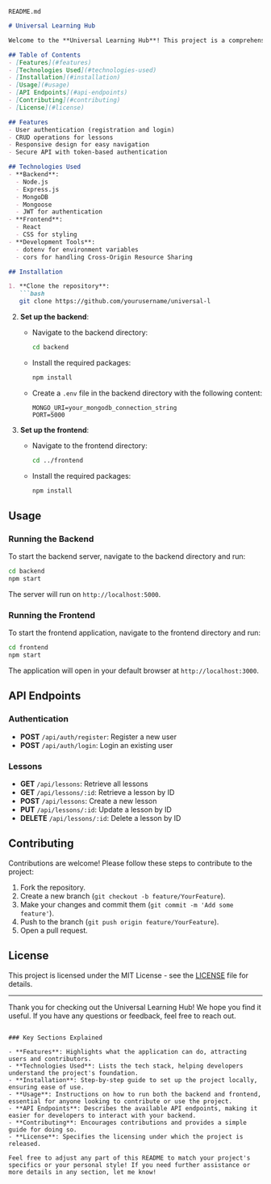 `README.md`

```markdown
# Universal Learning Hub

Welcome to the **Universal Learning Hub**! This project is a comprehensive learning platform designed to provide users with educational resources and lessons. It features a robust backend built with Node.js and Express, along with a responsive frontend using React.

## Table of Contents
- [Features](#features)
- [Technologies Used](#technologies-used)
- [Installation](#installation)
- [Usage](#usage)
- [API Endpoints](#api-endpoints)
- [Contributing](#contributing)
- [License](#license)

## Features
- User authentication (registration and login)
- CRUD operations for lessons
- Responsive design for easy navigation
- Secure API with token-based authentication

## Technologies Used
- **Backend**:
  - Node.js
  - Express.js
  - MongoDB
  - Mongoose
  - JWT for authentication
- **Frontend**:
  - React
  - CSS for styling
- **Development Tools**:
  - dotenv for environment variables
  - cors for handling Cross-Origin Resource Sharing

## Installation

1. **Clone the repository**:
   ```bash
   git clone https://github.com/yourusername/universal-l
   ```

2. **Set up the backend**:
   - Navigate to the backend directory:
     ```bash
     cd backend
     ```
   - Install the required packages:
     ```bash
     npm install
     ```
   - Create a `.env` file in the backend directory with the following content:
     ```
     MONGO_URI=your_mongodb_connection_string
     PORT=5000
     ```

3. **Set up the frontend**:
   - Navigate to the frontend directory:
     ```bash
     cd ../frontend
     ```
   - Install the required packages:
     ```bash
     npm install
     ```

## Usage

### Running the Backend
To start the backend server, navigate to the backend directory and run:

```bash
cd backend
npm start
```

The server will run on `http://localhost:5000`.

### Running the Frontend
To start the frontend application, navigate to the frontend directory and run:

```bash
cd frontend
npm start
```

The application will open in your default browser at `http://localhost:3000`.

## API Endpoints

### Authentication
- **POST** `/api/auth/register`: Register a new user
- **POST** `/api/auth/login`: Login an existing user

### Lessons
- **GET** `/api/lessons`: Retrieve all lessons
- **GET** `/api/lessons/:id`: Retrieve a lesson by ID
- **POST** `/api/lessons`: Create a new lesson
- **PUT** `/api/lessons/:id`: Update a lesson by ID
- **DELETE** `/api/lessons/:id`: Delete a lesson by ID

## Contributing

Contributions are welcome! Please follow these steps to contribute to the project:

1. Fork the repository.
2. Create a new branch (`git checkout -b feature/YourFeature`).
3. Make your changes and commit them (`git commit -m 'Add some feature'`).
4. Push to the branch (`git push origin feature/YourFeature`).
5. Open a pull request.

## License

This project is licensed under the MIT License - see the [LICENSE](LICENSE) file for details.

---

Thank you for checking out the Universal Learning Hub! We hope you find it useful. If you have any questions or feedback, feel free to reach out.
```

### Key Sections Explained

- **Features**: Highlights what the application can do, attracting users and contributors.
- **Technologies Used**: Lists the tech stack, helping developers understand the project's foundation.
- **Installation**: Step-by-step guide to set up the project locally, ensuring ease of use.
- **Usage**: Instructions on how to run both the backend and frontend, essential for anyone looking to contribute or use the project.
- **API Endpoints**: Describes the available API endpoints, making it easier for developers to interact with your backend.
- **Contributing**: Encourages contributions and provides a simple guide for doing so.
- **License**: Specifies the licensing under which the project is released.

Feel free to adjust any part of this README to match your project's specifics or your personal style! If you need further assistance or more details in any section, let me know!